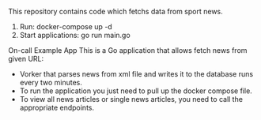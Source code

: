 This repository contains code which fetchs data from sport news. 

1. Run: docker-compose up -d
2. Start applications: go run main.go

On-call Example App
This is a Go application that allows fetch news from given URL:
- Vorker that parses news from xml file and writes it to the database runs every two minutes. 
- To run the application you just need to pull up the docker compose file. 
- To view all news articles or single news articles, you need to call the appropriate endpoints.